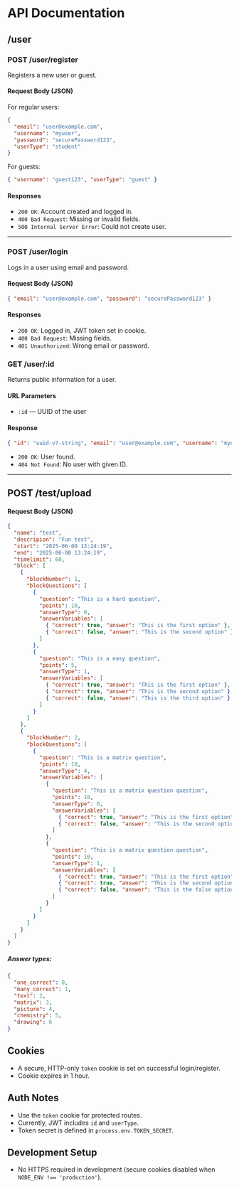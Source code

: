 # API Documentation

## /user

### POST /user/register

Registers a new user or guest.

#### Request Body (JSON)

For regular users:

```json
{
  "email": "user@example.com",
  "username": "myuser",
  "password": "securePassword123",
  "userType": "student"
}
```

For guests:

```json
{ "username": "guest123", "userType": "guest" }
```

#### Responses

- `200 OK`: Account created and logged in.
- `400 Bad Request`: Missing or invalid fields.
- `500 Internal Server Error`: Could not create user.

---

### POST /user/login

Logs in a user using email and password.

#### Request Body (JSON)

```json
{ "email": "user@example.com", "password": "securePassword123" }
```

#### Responses

- `200 OK`: Logged in, JWT token set in cookie.
- `400 Bad Request`: Missing fields.
- `401 Unauthorized`: Wrong email or password.

### GET /user/\:id

Returns public information for a user.

#### URL Parameters

- `:id` — UUID of the user

#### Response

```json
{ "id": "uuid-v7-string", "email": "user@example.com", "username": "myuser", "userType": "student" }
```

- `200 OK`: User found.
- `404 Not Found`: No user with given ID.

---

## POST /test/upload

#### Request Body (JSON)

```json
{
  "name": "test",
  "descripion": "Fun test",
  "start": "2025-06-08 13:24:19",
  "end": "2025-06-08 13:24:19",
  "timelimit": 60,
  "block": [
    {
      "blockNumber": 1,
      "blockQuestions": [
        {
          "question": "This is a hard question",
          "points": 10,
          "answerType": 0,
          "answerVariables": [
            { "correct": true, "answer": "This is the first option" },
            { "correct": false, "answer": "This is the second option" }
          ]
        },
        {
          "question": "This is a easy question",
          "points": 5,
          "answerType": 1,
          "answerVariables": [
            { "correct": true, "answer": "This is the first option" },
            { "correct": true, "answer": "This is the second option" },
            { "correct": false, "answer": "This is the third option" }
          ]
        }
      ]
    },
    {
      "blockNumber": 2,
      "blockQuestions": [
        {
          "question": "This is a matrix question",
          "points": 10,
          "answerType": 4,
          "answerVariables": [
            {
              "question": "This is a matrix question question",
              "points": 10,
              "answerType": 0,
              "answerVariables": [
                { "correct": true, "answer": "This is the first option" },
                { "correct": false, "answer": "This is the second option" }
              ]
            },
            {
              "question": "This is a matrix question question",
              "points": 10,
              "answerType": 1,
              "answerVariables": [
                { "correct": true, "answer": "This is the first option" },
                { "correct": true, "answer": "This is the second option" },
                { "correct": false, "answer": "This is the false option" }
              ]
            }
          ]
        }
      ]
    }
  ]
}
```

##### Answer types:

```json
{
  "one_correct": 0,
  "many_correct": 1,
  "text": 2,
  "matrix": 3,
  "picture": 4,
  "chemistry": 5,
  "drawing": 6
}
```

## Cookies

- A secure, HTTP-only `token` cookie is set on successful login/register.
- Cookie expires in 1 hour.

## Auth Notes

- Use the `token` cookie for protected routes.
- Currently, JWT includes `id` and `userType`.
- Token secret is defined in `process.env.TOKEN_SECRET`.

## Development Setup

- No HTTPS required in development (secure cookies disabled when `NODE_ENV !== 'production'`).
